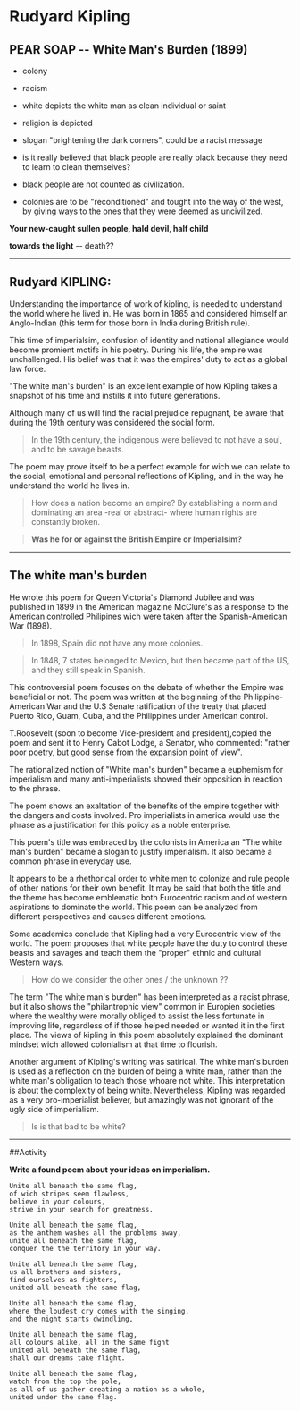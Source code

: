 # Rudyard Kipling

## PEAR SOAP --  White Man's Burden (1899)

- colony

- racism

- white depicts the white man as clean individual or saint

- religion is depicted

- slogan "brightening the dark corners", could be a racist message

- is it really believed that black people are really black because they  need to learn to clean themselves?

- black people are not counted as civilization.

-  colonies are to be "reconditioned" and tought into the way of the west, by giving ways to the ones that they were deemed as uncivilized.

**Your new-caught sullen people, hald devil, half child**

**towards the light** -- death??

---
## Rudyard KIPLING:


Understanding the importance of work of kipling, is needed to understand the world where he lived in. He was born in 1865 and considered himself an Anglo-Indian (this term for those born in India during British rule).

This time of imperialsim, confusion of identity and national allegiance would become promient motifs in his poetry. During his life, the empire was unchallenged. His belief was that it was the empires' duty to act as a global law force.


"The white man's burden" is an excellent example of how Kipling takes a 
snapshot of his time and instills it into future generations.

Although many of us will find the racial prejudice repugnant, be aware that during the 19th century was considered  the social form.

>In the 19th century, the indigenous were believed to not have a soul, and to be savage beasts.

The poem may prove itself to be a perfect example for wich we can relate to the social, emotional and personal reflections of Kipling, and in the way he understand the world he lives in.

>How does a nation become an empire? By establishing a norm and dominating an area -real or abstract- where human rights are constantly broken.

>**Was he for or against the British Empire or Imperialsim?**

---

## The white man's burden

He wrote this poem for Queen Victoria's Diamond Jubilee and was published in 1899 in the American magazine McClure's as a response to the American controlled Philipines wich were taken after the Spanish-American War (1898).

> In 1898, Spain did not have any more colonies.

> In 1848, 7 states belonged to Mexico, but then became part of the US, and they still speak in Spanish. 

This controversial poem focuses on the debate of whether the Empire was beneficial or not. The poem was written at the beginning of the Philippine-American War and the U.S Senate ratification of the treaty that placed Puerto Rico, Guam, Cuba, and the Philippines under American control.

T.Roosevelt (soon to become Vice-president and president),copied the poem and sent it to Henry Cabot Lodge, a Senator, who commented: "rather poor poetry, but good sense from the expansion point of view".

The rationalized notion of "White man's burden" became a euphemism for imperialism and many anti-imperialists showed their opposition in reaction to the phrase.

The poem shows an exaltation of the benefits of the empire together with the dangers and costs involved. Pro imperialists in america would use the phrase as a justification for this policy as a noble enterprise.

This poem's title was embraced by the colonists in America an "The white man's burden" became a slogan to justify imperialism. It also became a common phrase in everyday use.

It appears to be a rhethorical order to white men to colonize and rule people of other nations for their own benefit. It may be said that both the title and the theme has become emblematic both Eurocentric racism and of western aspirations to dominate the world. This poem can be analyzed from different perspectives and causes different emotions.

Some academics conclude that Kipling had a very Eurocentric view of the world. The poem proposes that white people have the duty to control these beasts and savages and teach them the "proper" ethnic and cultural Western ways.

> How do we consider the other ones / the unknown ??


The term "The white man's burden" has been interpreted as a racist phrase, but it also shows the "philantrophic view" common in Europien societies where the wealthy were morally obliged to assist the less fortunate in improving life, regardless of if those helped needed or wanted it in the first place. The views of kipling in this poem absolutely explained the dominant mindset wich allowed colonialism at that time to flourish.

Another argument of Kipling's writing was satirical. The white man's burden is used as a reflection on the burden of being a white man, rather than the white man's obligation to teach those whoare not white. This interpretation is about the complexity of being white. Nevertheless, Kipling was regarded as a very pro-imperialist believer, but amazingly was not ignorant of the ugly side of imperialism.

> Is is that bad to be white?

---

##Activity

**Write a found poem about your ideas on imperialism.**

    Unite all beneath the same flag,
    of wich stripes seem flawless,
    believe in your colours,
    strive in your search for greatness.

    Unite all beneath the same flag,
    as the anthem washes all the problems away,
    unite all beneath the same flag,
    conquer the the territory in your way.

    Unite all beneath the same flag,
    us all brothers and sisters,
    find ourselves as fighters,
    united all beneath the same flag,

    Unite all beneath the same flag,
    where the loudest cry comes with the singing,
    and the night starts dwindling,
    
    Unite all beneath the same flag,
    all colours alike, all in the same fight
    united all beneath the same flag,
    shall our dreams take flight.

    Unite all beneath the same flag,
    watch from the top the pole,
    as all of us gather creating a nation as a whole,
    united under the same flag.
